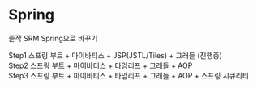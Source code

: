 # Spring
졸작 SRM Spring으로 바꾸기


Step1 스프링 부트 + 마이바티스 + JSP(JSTL/Tiles) + 그래들 (진행중)<br>
Step2 스프링 부트 + 마이바티스 + 타임리프 + 그래들 + AOP<br>
Step3 스프링 부트 + 마이바티스 + 타임리프 + 그래들 + AOP + 스프링 시큐리티
